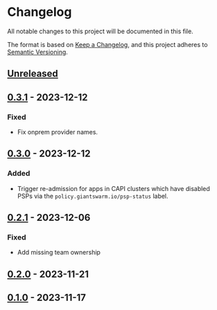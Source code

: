 # Changelog

All notable changes to this project will be documented in this file.

The format is based on [Keep a Changelog](https://keepachangelog.com/en/1.0.0/),
and this project adheres to [Semantic Versioning](https://semver.org/spec/v2.0.0.html).

## [Unreleased]

## [0.3.1] - 2023-12-12

### Fixed

- Fix onprem provider names.

## [0.3.0] - 2023-12-12

### Added

- Trigger re-admission for apps in CAPI clusters which have disabled PSPs via the `policy.giantswarm.io/psp-status` label.

## [0.2.1] - 2023-12-06

### Fixed

- Add missing team ownership

## [0.2.0] - 2023-11-21

## [0.1.0] - 2023-11-17

[Unreleased]: https://github.com/giantswarm/pss-operator/compare/v0.3.1...HEAD
[0.3.1]: https://github.com/giantswarm/pss-operator/compare/v0.3.0...v0.3.1
[0.3.0]: https://github.com/giantswarm/pss-operator/compare/v0.2.1...v0.3.0
[0.2.1]: https://github.com/giantswarm/pss-operator/compare/v0.2.0...v0.2.1
[0.2.0]: https://github.com/giantswarm/pss-operator/compare/v0.1.0...v0.2.0
[0.1.0]: https://github.com/giantswarm/pss-operator/releases/tag/v0.1.0

